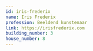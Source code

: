 ```yaml
---
id: iris-frederix
name: Iris Frederix
profession: Beeldend kunstenaar
link: https://irisfrederix.com
building_number: 3
house_number: 8
---
```

